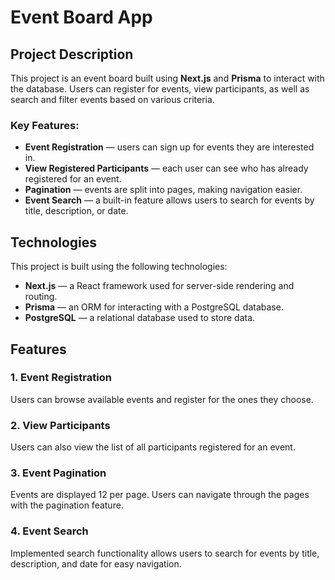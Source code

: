 # Event Board App

## Project Description

This project is an event board built using **Next.js** and **Prisma** to interact with the database. Users can register for events, view participants, as well as search and filter events based on various criteria.

### Key Features:
- **Event Registration** — users can sign up for events they are interested in.
- **View Registered Participants** — each user can see who has already registered for an event.
- **Pagination** — events are split into pages, making navigation easier.
- **Event Search** — a built-in feature allows users to search for events by title, description, or date.

## Technologies

This project is built using the following technologies:

- **Next.js** — a React framework used for server-side rendering and routing.
- **Prisma** — an ORM for interacting with a PostgreSQL database.
- **PostgreSQL** — a relational database used to store data.

## Features

### 1. Event Registration
Users can browse available events and register for the ones they choose.

### 2. View Participants
Users can also view the list of all participants registered for an event.

### 3. Event Pagination
Events are displayed 12 per page. Users can navigate through the pages with the pagination feature.

### 4. Event Search
Implemented search functionality allows users to search for events by title, description, and date for easy navigation.
